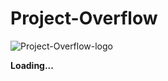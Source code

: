 # Project-Overflow
![Project-Overflow-logo](https://1.bp.blogspot.com/-kwkRX150ai0/YDTnqsEYl0I/AAAAAAAAAS4/V9QXWvMCtskGlIT8JZnlxJwt8Ab8XA2TwCNcBGAsYHQ/s129/Project-overflow-logo.png) 

**Loading...**







